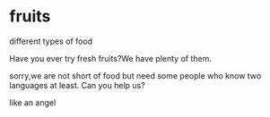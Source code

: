 # fruits
different types of food

Have you ever try fresh fruits?We have plenty of them.

sorry,we are not short of food but need some people who know two languages at least.
Can you help us?

like an angel
